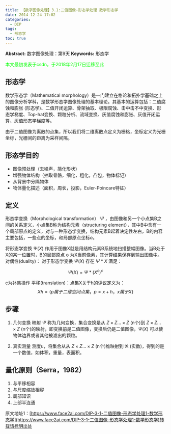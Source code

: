 ```yaml
---
title: 【数字图像处理】3.1:二值图像-形态学处理 数学形态学
date: 2014-12-24 17:02
categories:
  - DIP
tags:
  - 形态学
toc: true
---
```

**Abstract:** 数字图像处理：第9天
**Keywords:** 形态学
<!--more-->
<font color="00FF00">本文最初发表于csdn，于2018年2月17日迁移至此</font>

## 形态学
数学形态学（Mathematical morphology）是一门建立在格论和拓扑学基础之上的图像分析学科，是数学形态学图像处理的基本理论。其基本的运算包括：二值腐蚀和膨胀 (形态学)、二值开闭运算、骨架抽取、极限腐蚀、击中击不中变换、形态学梯度、Top-hat变换、颗粒分析、流域变换、灰值腐蚀和膨胀、灰值开闭运算、灰值形态学梯度等。

由于二值图像为离散的点集，所以我们将二维离散点定义为栅格，坐标定义为光栅坐标，光栅间的距离为采样间隔。

## 形态学目的

- 图像预处理（去噪声，简化形状）
- 增强物体结构（抽取骨骼，细化，粗化，凸包，物体标记）
- 从背景中分隔物体
- 物体量化描述（面积，周长，投影，Euler-Poincare特征）

## 定义

形态学变换（Morphological transformation） $\Psi$ ，由图像和另一个小点集B之间的关系定义，小点集B称为结构元素（structuring element），其中B中含有一个局部原点的定义，对与一种形态学变换，结构元素B起着决定性左右，B的内容主要包括，一些点的坐标，和局部原点坐标*o*。

将形态学变换 $\Psi(X)$ 作用于图像X就是用结构元素B系统地扫描整幅图像。当B处于X的某一位置时，B的局部原点 o 为X当前像素，其计算结果保存到输出图像中。
对偶性(duality)：
对于形态学变换 $\Psi(X)$ 存在 $\Psi*X$ 满足：


$$
\Psi(X)={\Psi*(X^c)}^c
$$

c为补集操作
平移(translation)：点集X关于h的评议定义为：
$$
Xh=\{p属于二维空间点集 ，p=x+h，x属于X\}
$$
## 步骤

1. 几何变换
映射 $\Psi$ 称为几何变换，集合变换是从 $Z \times Z\dots\times Z$ (n个)到 $Z \times Z\dots\times Z$ (n个)的映射，即变换前是二值图像，变换后仍是二值图像，$\Psi(X)$ 可以使物体边界或者其他被滤出的颗粒。

2. 真实测量
测度u，将集合从从 $Z \times Z\dots\times Z$ (n个)维映射到 $\Re$ (实数)，得到的是一个数值，如体积，重量，表面积。

## 量化原则（Serra，1982）

1. 与平移相容
2. 与尺度缩放相容
3. 局部知识
4. 上部半连通





原文地址1：[https://www.face2ai.com/DIP-3-1-二值图像-形态学处理1-数学形态学](https://www.face2ai.com/DIP-3-1-二值图像-形态学处理1-数学形态学)转载请标明出处
